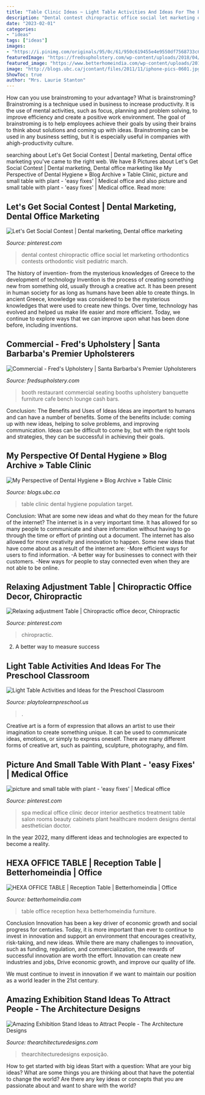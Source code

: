 ```yaml
---
title: "Table Clinic Ideas ~ Light Table Activities And Ideas For The Preschool Classroom"
description: "Dental contest chiropractic office social let marketing orthodontics contests orthodontic visit pediatric march"
date: "2023-02-01"
categories:
- "ideas"
tags: ["ideas"]
images:
- "https://i.pinimg.com/originals/95/0c/61/950c619455e4e9550df7568733c66f2d.png"
featuredImage: "https://fredsupholstery.com/wp-content/uploads/2018/04/commercial-upholstery-santa-barbara.jpg"
featured_image: "https://www.betterhomeindia.com/wp-content/uploads/2019/01/46_1_1024x750-min.jpg"
image: "http://blogs.ubc.ca/jcontant/files/2011/11/iphone-pics-0601.jpg"
ShowToc: true
author: "Mrs. Laurie Stanton"
---
```



How can you use brainstroming to your advantage?
What is brainstroming? Brainstroming is a technique used in business to increase productivity. It is the use of mental activities, such as focus, planning and problem solving, to improve efficiency and create a positive work environment. The goal of brainstroming is to help employees achieve their goals by using their brains to think about solutions and coming up with ideas. Brainstroming can be used in any business setting, but it is especially useful in companies with ahigh-productivity culture.

	

		
searching about Let&#039;s Get Social Contest | Dental marketing, Dental office marketing you've came to the right web. We have 8 Pictures about Let&#039;s Get Social Contest | Dental marketing, Dental office marketing like My Perspective of Dental Hygiene » Blog Archive » Table Clinic, picture and small table with plant - &#039;easy fixes&#039; | Medical office and also picture and small table with plant - &#039;easy fixes&#039; | Medical office. Read more:
		
    
## Let&#039;s Get Social Contest | Dental Marketing, Dental Office Marketing

<img loading=lazy src="https://i.pinimg.com/originals/95/0c/61/950c619455e4e9550df7568733c66f2d.png" onerror="this.onerror=null;this.src='https://tse1.mm.bing.net/th?id=OIP.grSDbKNJh2MdFPOu3ejW0QHaLH&amp;pid=15.1';" alt="Let&#039;s Get Social Contest | Dental marketing, Dental office marketing">

_Source: pinterest.com_

>dental contest chiropractic office social let marketing orthodontics contests orthodontic visit pediatric march. 

	

The history of invention- from the mysterious knowledges of Greece to the development of technology
Invention is the process of creating something new from something old, usually through a creative act. It has been present in human society for as long as humans have been able to create things. In ancient Greece, knowledge was considered to be the mysterious knowledges that were used to create new things. Over time, technology has evolved and helped us make life easier and more efficient. Today, we continue to explore ways that we can improve upon what has been done before, including inventions.

    
## Commercial - Fred&#039;s Upholstery | Santa Barbarba&#039;s Premier Upholsterers

<img loading=lazy src="https://fredsupholstery.com/wp-content/uploads/2018/04/commercial-upholstery-santa-barbara.jpg" onerror="this.onerror=null;this.src='https://tse3.mm.bing.net/th?id=OIP.OtfgVvrXZkL15umkDcfkkQHaE8&amp;pid=15.1';" alt="Commercial - Fred&#039;s Upholstery | Santa Barbarba&#039;s Premier Upholsterers">

_Source: fredsupholstery.com_

>booth restaurant commercial seating booths upholstery banquette furniture cafe bench lounge cash bars. 

	

Conclusion: The Benefits and Uses of Ideas
Ideas are important to humans and can have a number of benefits. Some of the benefits include: coming up with new ideas, helping to solve problems, and improving communication. Ideas can be difficult to come by, but with the right tools and strategies, they can be successful in achieving their goals.

    
## My Perspective Of Dental Hygiene » Blog Archive » Table Clinic

<img loading=lazy src="http://blogs.ubc.ca/jcontant/files/2011/11/iphone-pics-0601.jpg" onerror="this.onerror=null;this.src='https://tse2.mm.bing.net/th?id=OIP.S8hChpu6FtgHGoTeEDogPwHaHi&amp;pid=15.1';" alt="My Perspective of Dental Hygiene » Blog Archive » Table Clinic">

_Source: blogs.ubc.ca_

>table clinic dental hygiene population target. 

	

Conclusion: What are some new ideas and what do they mean for the future of the internet?
The internet is in a very important time. It has allowed for so many people to communicate and share information without having to go through the time or effort of printing out a document. The internet has also allowed for more creativity and innovation to happen. Some new ideas that have come about as a result of the internet are: 
-More efficient ways for users to find information.
-A better way for businesses to connect with their customers. 
-New ways for people to stay connected even when they are not able to be online.

    
## Relaxing Adjustment Table | Chiropractic Office Decor, Chiropractic

<img loading=lazy src="https://i.pinimg.com/originals/8f/65/5a/8f655aa9c51583db29cf2697a6d5aa6b.jpg" onerror="this.onerror=null;this.src='https://tse2.mm.bing.net/th?id=OIP.cUtvhdIWGLlkmyMNYqoRaQHaJ4&amp;pid=15.1';" alt="Relaxing adjustment Table | Chiropractic office decor, Chiropractic">

_Source: pinterest.com_

>chiropractic. 

	

2. A better way to measure success

    
## Light Table Activities And Ideas For The Preschool Classroom

<img loading=lazy src="https://playtolearnpreschool.us/wp-content/uploads/2017/07/light-table-e1500914185116-600x458.png" onerror="this.onerror=null;this.src='https://tse4.mm.bing.net/th?id=OIP.14fYifdFICUabcvrBhpGzQHaFp&amp;pid=15.1';" alt="Light Table Activities and Ideas for the Preschool Classroom">

_Source: playtolearnpreschool.us_

>. 

	

Creative art is a form of expression that allows an artist to use their imagination to create something unique. It can be used to communicate ideas, emotions, or simply to express oneself. There are many different forms of creative art, such as painting, sculpture, photography, and film.

    
## Picture And Small Table With Plant - &#039;easy Fixes&#039; | Medical Office

<img loading=lazy src="https://i.pinimg.com/originals/73/62/c6/7362c643e97c19130e690a5e072675b6.jpg" onerror="this.onerror=null;this.src='https://tse2.mm.bing.net/th?id=OIP.J8MWn36Ryjf_kmLWEZKWZQHaE6&amp;pid=15.1';" alt="picture and small table with plant - &#039;easy fixes&#039; | Medical office">

_Source: pinterest.com_

>spa medical office clinic decor interior aesthetics treatment table salon rooms beauty cabinets plant healthcare modern designs dental aesthetician doctor. 

	

In the year 2022, many different ideas and technologies are expected to become a reality.

    
## HEXA OFFICE TABLE | Reception Table | Betterhomeindia | Office

<img loading=lazy src="https://www.betterhomeindia.com/wp-content/uploads/2019/01/46_1_1024x750-min.jpg" onerror="this.onerror=null;this.src='https://tse1.mm.bing.net/th?id=OIP.ff7XTh9AnIYsJKofxmL3EwHaFb&amp;pid=15.1';" alt="HEXA OFFICE TABLE | Reception Table | Betterhomeindia | Office">

_Source: betterhomeindia.com_

>table office reception hexa betterhomeindia furniture. 

	

Conclusion
Innovation has been a key driver of economic growth and social progress for centuries. Today, it is more important than ever to continue to invest in innovation and support an environment that encourages creativity, risk-taking, and new ideas.
While there are many challenges to innovation, such as funding, regulation, and commercialization, the rewards of successful innovation are worth the effort. Innovation can create new industries and jobs, Drive economic growth, and improve our quality of life.

We must continue to invest in innovation if we want to maintain our position as a world leader in the 21st century.

    
## Amazing Exhibition Stand Ideas To Attract People - The Architecture Designs

<img loading=lazy src="https://thearchitecturedesigns.com/wp-content/uploads/2020/01/Exhibition-Stand-18.jpg" onerror="this.onerror=null;this.src='https://tse1.mm.bing.net/th?id=OIP.hguYSS0tAYwEIKs8x8-6lwHaFP&amp;pid=15.1';" alt="Amazing Exhibition Stand Ideas to Attract People - The Architecture Designs">

_Source: thearchitecturedesigns.com_

>thearchitecturedesigns exposição. 

	

How to get started with big ideas
Start with a question: What are your big ideas? 
What are some things you are thinking about that have the potential to change the world? Are there any key ideas or concepts that you are passionate about and want to share with the world?

